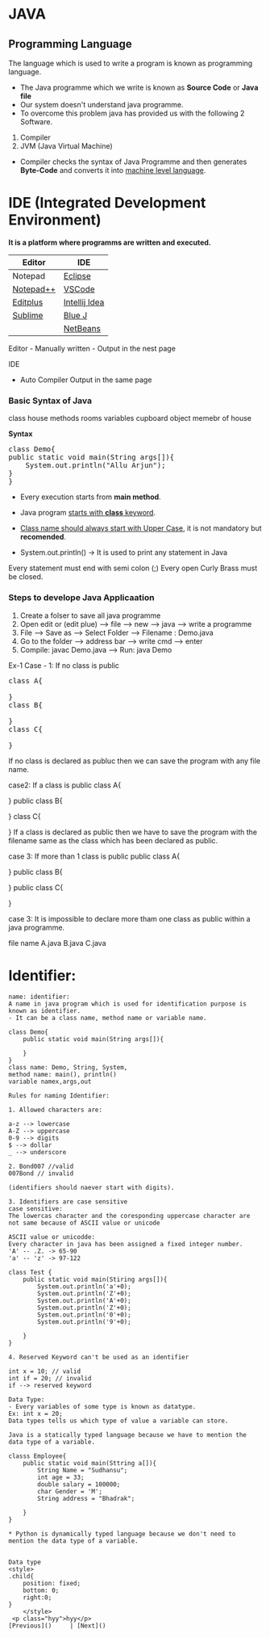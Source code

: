 
   
    
#   JAVA 

## Programming Language
The language which is used to write a program is known as programming language.
- The Java programme which we write is known as **Source Code** or **Java file**
- Our system doesn't understand java programme.
- To overcome this problem java has provided us with the following 2 Software.

1. Compiler
2. JVM (Java Virtual Machine)

- Compiler checks the syntax of Java Programme and then generates **Byte-Code** and converts it into <u>machine level language</u>.

# IDE (Integrated Development Environment)
**It is a platform where programms are written and executed.**

<center>

| Editor    	| IDE           	|
|-----------	|---------------	|
| Notepad   	| [Eclipse](https://eclipseide.org/)       	|
| [Notepad++](https://notepad-plus-plus.org/downloads/) 	| [VSCode](https://code.visualstudio.com/)        	|
| [Editplus](https://www.editplus.com/download.html)  	| [Intellij Idea](https://www.jetbrains.com/idea/download/?section=windows) 	|
| [Sublime](https://www.sublimetext.com/)   	| [Blue J](https://www.bluej.org/)        	|
|           	| [NetBeans](https://netbeans.apache.org/front/main/index.html) 
    


</center>
Editor 
- Manually written 
- Output in the nest page

IDE
- Auto Compiler
Output in the same page

### Basic Syntax of Java

class house
methods rooms
variables cupboard
object memebr of house


**Syntax**

<pre>
class Demo{
public static void main(String args[]){
    System.out.println("Allu Arjun");
}
}
</pre>

- Every execution starts from **main method**.
- Java program <u>starts with **class** keyword</u>.
- <u>Class name should always start with Upper Case</u>, it is not mandatory but **recomended**.

- System.out.println() -> It is used to print any statement in Java

Every statement must end with semi colon (;)
Every open Curly Brass must be closed.

### Steps to develope Java Applicaation
1. Create a folser to save all java programme
2. Open edit or (edit plue) --> file --> new --> java --> write a programme
3. File --> Save as --> Select Folder --> Filename : Demo.java
4. Go to the folder --> address bar --> write cmd --> enter
5. Compile: javac Demo.java --> Run: java Demo  


Ex-1
Case - 1: If no class is public
<pre>
class A{

}
class B{

}
class C{

}
</pre>
If no class is declared as publuc then we can save the program with any file name.

case2: If a class is public
class A{

}
public class B{

}
class C{

}
If a class is declared as public then we have to save the program with the filename same as the class which has been
declared as public.

case 3: If more than 1 class is public
public class A{

}
public class B{

}
public class C{

}

case 3: It is impossible to declare more tham one class as public within a java programme.

file name
A.java 
B.java
C.java

# Identifier:
```````````````````````````
name: identifier:
A name in java program which is used for identification purpose is known as identifier.
- It can be a class name, method name or variable name.

class Demo{
    public static void main(String args[]){

    }
}
class name: Demo, String, System, 
method name: main(), println()
variable namex,args,out

Rules for naming Identifier:

1. Allowed characters are:

a-z --> lowercase
A-Z --> uppercase
0-9 --> digits
$ --> dollar
_ --> underscore

2. Bond007 //valid
007Bond // invalid

(identifiers should naever start with digits).

3. Identifiers are case sensitive
case sensitive:
The lowercas character and the coresponding uppercase character are not same because of ASCII value or unicode

ASCII value or unicodde:
Every character in java has been assigned a fixed integer number.
'A' -- .Z. -> 65-90
'a' -- 'z' -> 97-122

class Test {
    public static void main(Stiring args[]){
        System.out.println('a'+0);
        System.out.println('Z'+0);
        System.out.println('A'+0);
        System.out.println('Z'+0);
        System.out.println('0'+0);
        System.out.println('9'+0);

    }
}

4. Reserved Keyword can't be used as an identifier

int x = 10; // valid
int if = 20; // invalid
if --> reserved keyword

Data Type:
- Every variables of some type is known as datatype.
Ex: int x = 20;
Data types tells us which type of value a variable can store.

Java is a statically typed language because we have to mention the data type of a variable.

classs Employee{
    public static void main(Sttring a[]){
        String Name = "Sudhansu";
        int age = 33;
        double salary = 100000;
        char Gender = 'M';
        String address = "Bhadrak";

    }
}

* Python is dynamically typed language because we don't need to mention the data type of a variable.


Data type
<style>
.child{
    position: fixed;
    bottom: 0;
    right:0;
}
    </style>
 <p class="hyy">hyy</p>
[Previous]() 	 | [Next]()
